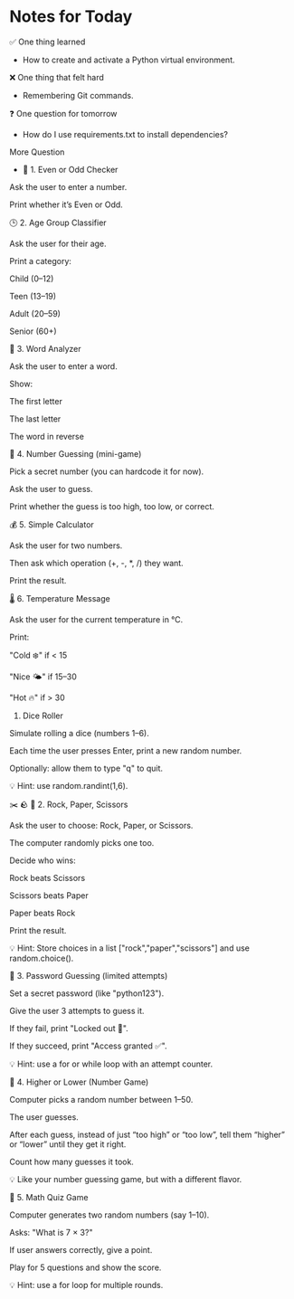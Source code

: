 # Notes for Today

✅ One thing learned  
- How to create and activate a Python virtual environment.

❌ One thing that felt hard  
- Remembering Git commands.

❓ One question for tomorrow  
- How do I use requirements.txt to install dependencies?

More Question
- 🔢 1. Even or Odd Checker

Ask the user to enter a number.

Print whether it’s Even or Odd.

🕒 2. Age Group Classifier

Ask the user for their age.

Print a category:

Child (0–12)

Teen (13–19)

Adult (20–59)

Senior (60+)

📏 3. Word Analyzer

Ask the user to enter a word.

Show:

The first letter

The last letter

The word in reverse

🎲 4. Number Guessing (mini-game)

Pick a secret number (you can hardcode it for now).

Ask the user to guess.

Print whether the guess is too high, too low, or correct.

💰 5. Simple Calculator

Ask the user for two numbers.

Then ask which operation (+, -, *, /) they want.

Print the result.

🌡️ 6. Temperature Message

Ask the user for the current temperature in °C.

Print:

"Cold ❄️" if < 15

"Nice 🌤️" if 15–30

"Hot 🔥" if > 30

1. Dice Roller

Simulate rolling a dice (numbers 1–6).

Each time the user presses Enter, print a new random number.

Optionally: allow them to type "q" to quit.

💡 Hint: use random.randint(1,6).

✂️ 🪨 📄 2. Rock, Paper, Scissors

Ask the user to choose: Rock, Paper, or Scissors.

The computer randomly picks one too.

Decide who wins:

Rock beats Scissors

Scissors beats Paper

Paper beats Rock

Print the result.

💡 Hint: Store choices in a list ["rock","paper","scissors"] and use random.choice().

🔐 3. Password Guessing (limited attempts)

Set a secret password (like "python123").

Give the user 3 attempts to guess it.

If they fail, print "Locked out 🚫".

If they succeed, print "Access granted ✅".

💡 Hint: use a for or while loop with an attempt counter.

🎯 4. Higher or Lower (Number Game)

Computer picks a random number between 1–50.

The user guesses.

After each guess, instead of just “too high” or “too low”, tell them “higher” or “lower” until they get it right.

Count how many guesses it took.

💡 Like your number guessing game, but with a different flavor.

🧮 5. Math Quiz Game

Computer generates two random numbers (say 1–10).

Asks: "What is 7 × 3?"

If user answers correctly, give a point.

Play for 5 questions and show the score.

💡 Hint: use a for loop for multiple rounds.